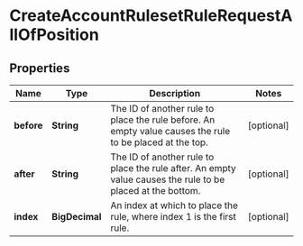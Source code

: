 

# CreateAccountRulesetRuleRequestAllOfPosition


## Properties

| Name | Type | Description | Notes |
|------------ | ------------- | ------------- | -------------|
|**before** | **String** | The ID of another rule to place the rule before. An empty value causes the rule to be placed at the top. |  [optional] |
|**after** | **String** | The ID of another rule to place the rule after. An empty value causes the rule to be placed at the bottom. |  [optional] |
|**index** | **BigDecimal** | An index at which to place the rule, where index 1 is the first rule. |  [optional] |




